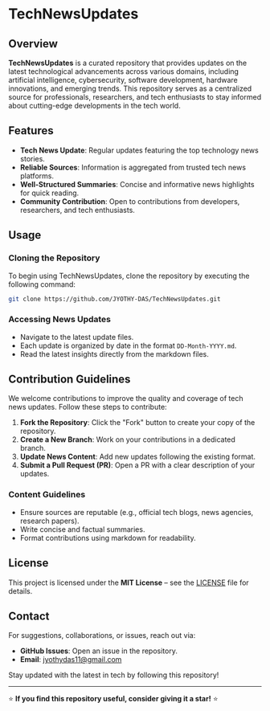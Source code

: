 # TechNewsUpdates

## Overview
**TechNewsUpdates** is a curated repository that provides updates on the latest technological advancements across various domains, including artificial intelligence, cybersecurity, software development, hardware innovations, and emerging trends. This repository serves as a centralized source for professionals, researchers, and tech enthusiasts to stay informed about cutting-edge developments in the tech world.

## Features
- **Tech News Update**: Regular updates featuring the top technology news stories.
- **Reliable Sources**: Information is aggregated from trusted tech news platforms.
- **Well-Structured Summaries**: Concise and informative news highlights for quick reading.
- **Community Contribution**: Open to contributions from developers, researchers, and tech enthusiasts.

## Usage
### Cloning the Repository
To begin using TechNewsUpdates, clone the repository by executing the following command:
```bash
git clone https://github.com/JYOTHY-DAS/TechNewsUpdates.git
```

### Accessing News Updates
- Navigate to the latest update files.
- Each update is organized by date in the format `DD-Month-YYYY.md`.
- Read the latest insights directly from the markdown files.

## Contribution Guidelines
We welcome contributions to improve the quality and coverage of tech news updates. Follow these steps to contribute:
1. **Fork the Repository**: Click the "Fork" button to create your copy of the repository.
2. **Create a New Branch**: Work on your contributions in a dedicated branch.
3. **Update News Content**: Add new updates following the existing format.
4. **Submit a Pull Request (PR)**: Open a PR with a clear description of your updates.

### Content Guidelines
- Ensure sources are reputable (e.g., official tech blogs, news agencies, research papers).
- Write concise and factual summaries.
- Format contributions using markdown for readability.

## License
This project is licensed under the **MIT License** – see the [LICENSE](LICENSE.md) file for details.

## Contact
For suggestions, collaborations, or issues, reach out via:
- **GitHub Issues**: Open an issue in the repository.
- **Email**: [jyothydas11@gmail.com](mailto:jyothydas11@gmail.com)

Stay updated with the latest in tech by following this repository!

---

⭐ **If you find this repository useful, consider giving it a star!** ⭐

